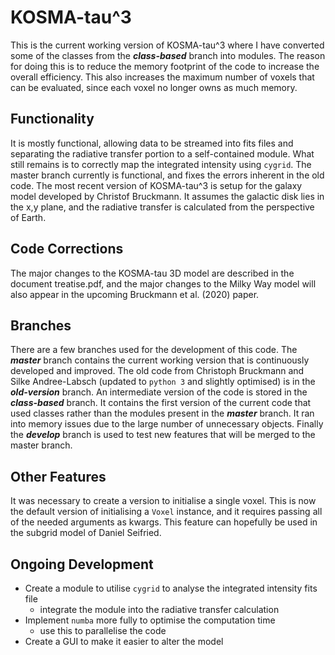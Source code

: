 # KOSMA-tau^3

This is the current working version of KOSMA-tau^3 where I have converted some of the classes from the ***class-based*** branch into modules. The reason for doing this is to reduce the memory footprint of the code to increase the overall efficiency. This also increases the maximum number of voxels that can be evaluated, since each voxel no longer owns as much memory.

## Functionality

It is mostly functional, allowing data to be streamed into fits files and separating the radiative transfer portion to a self-contained module. What still remains is to correctly map the integrated intensity using ``cygrid``. The master branch currently is functional, and fixes the errors inherent in the old code. The most recent version of KOSMA-tau^3 is setup for the galaxy model developed by Christof Bruckmann. It assumes the galactic disk lies in the x,y plane, and the radiative transfer is calculated from the perspective of Earth.

## Code Corrections

The major changes to the KOSMA-tau 3D model are described in the document treatise.pdf, and the major changes to the Milky Way model will also appear in the upcoming Bruckmann et al. (2020) paper.

## Branches

There are a few branches used for the development of this code. The ***master*** branch contains the current working version that is continuously developed and improved. The old code from Christoph Bruckmann and Silke Andree-Labsch (updated to ``python 3`` and slightly optimised) is in the ***old-version*** branch. An intermediate version of the code is stored in the ***class-based*** branch. It contains the first version of the current code that used classes rather than the modules present in the ***master*** branch. It ran into memory issues due to the large number of unnecessary objects. Finally the ***develop*** branch is used to test new features that will be merged to the master branch.

## Other Features

It was necessary to create a version to initialise a single voxel. This is now the default version of initialising a `Voxel` instance, and it requires passing all of the needed arguments as kwargs. This feature can hopefully be used in the subgrid model of Daniel Seifried.

## Ongoing Development

* Create a module to utilise ``cygrid`` to analyse the integrated intensity fits file
  * integrate the module into the radiative transfer calculation
* Implement ``numba`` more fully to optimise the computation time
  * use this to parallelise the code
* Create a GUI to make it easier to alter the model
